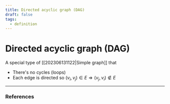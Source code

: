 ```yaml
---
title: Directed acyclic graph (DAG) 
draft: false
tags: 
  - definition
---
```

# Directed acyclic graph (DAG) 
A special type of [[202306131122|Simple graph]] that
- There's no cycles (loops) 
- Each edge is directed so $(v_i, v_j) \in E \Rightarrow (v_j, v_i) \notin E$


---
### References
